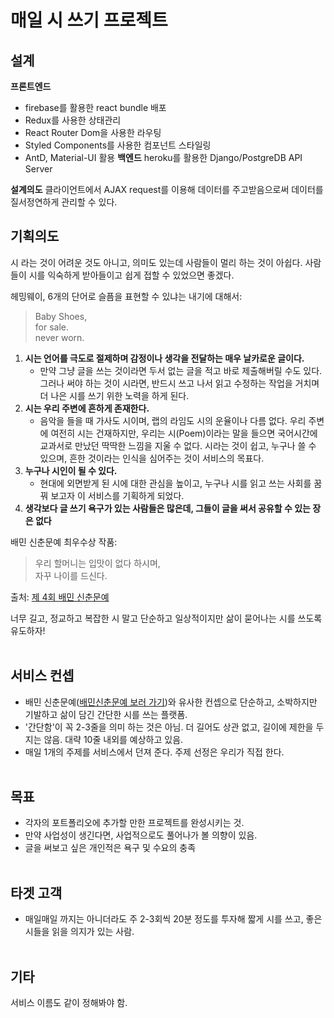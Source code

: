 # 매일 시 쓰기 프로젝트
## 설계
**프론트엔드** 
- firebase를 활용한 react bundle 배포
- Redux를 사용한 상태관리
- React Router Dom을 사용한 라우팅
- Styled Components를 사용한 컴포넌트 스타일링
- AntD, Material-UI 활용
**백엔드** heroku를 활용한 Django/PostgreDB API Server

**설계의도**
클라이언트에서 AJAX request를 이용해 데이터를 주고받음으로써 데이터를 질서정연하게 관리할 수 있다.

## 기획의도
시 라는 것이 어려운 것도 아니고, 의미도 있는데 사람들이 멀리 하는 것이 아쉽다. 사람들이 시를 익숙하게 받아들이고 쉽게 접할 수 있었으면 좋겠다.

헤밍웨이, 6개의 단어로 슬픔을 표현할 수 있냐는 내기에 대해서:
> Baby Shoes, <br />
> for sale. <br />
> never worn. <br />

1. **시는 언어를 극도로 절제하며 감정이나 생각을 전달하는 매우 날카로운 글이다.** 
    - 만약 그냥 글을 쓰는 것이라면 두서 없는 글을 적고 바로 제출해버릴 수도 있다. 그러나 써야 하는 것이 시라면, 반드시 쓰고 나서 읽고 수정하는 작업을 거치며 더 나은 시를 쓰기 위한 노력을 하게 된다.
2. **시는 우리 주변에 흔하게 존재한다.** 
    - 음악을 들을 때 가사도 시이며, 랩의 라임도 시의 운율이나 다름 없다. 우리 주변에 여전히 시는 건재하지만, 우리는 시(Poem)이라는 말을 들으면 국어시간에 교과서로 만났던 딱딱한 느낌을 지울 수 없다. 시라는 것이 쉽고, 누구나 쓸 수 있으며, 흔한 것이라는 인식을 심어주는 것이 서비스의 목표다.
3. **누구나 시인이 될 수 있다.** 
    - 현대에 외면받게 된 시에 대한 관심을 높이고, 누구나 시를 읽고 쓰는 사회를 꿈꿔 보고자 이 서비스를 기획하게 되었다.
4. **생각보다 글 쓰기 욕구가 있는 사람들은 많은데, 그들이 글을 써서 공유할 수 있는 장은 없다**

배민 신춘문예 최우수상 작품:
> 우리 할머니는 입맛이 없다 하시며, <br />
> 자꾸 나이를 드신다.

출처: [제 4회 배민 신춘문예](http://spring.baemin.com/)

너무 길고, 정교하고 복잡한 시 말고 단순하고 일상적이지만 삶이 묻어나는 시를 쓰도록 유도하자!
</br></br>
## 서비스 컨셉
- 배민 신춘문예([배민신춘문예 보러 가기](http://spring.baemin.com/))와 유사한 컨셉으로 단순하고, 소박하지만 기발하고 삶이 담긴 간단한 시를 쓰는 플랫폼.
- '간단함'이 꼭 2-3줄을 의미 하는 것은 아님. 더 길어도 상관 없고, 길이에 제한을 두지는 않음. 대략 10줄 내외를 예상하고 있음. 
- 매일 1개의 주제를 서비스에서 던져 준다. 주제 선정은 우리가 직접 한다.
</br></br>
## 목표
- 각자의 포트폴리오에 추가할 만한 프로젝트를 완성시키는 것.
- 만약 사업성이 생긴다면, 사업적으로도 풀어나가 볼 의향이 있음.
- 글을 써보고 싶은 개인적은 욕구 및 수요의 충족
  </br></br>
## 타겟 고객
- 매일매일 까지는 아니더라도 주 2-3회씩 20분 정도를 투자해 짧게 시를 쓰고, 좋은 시들을 읽을 의지가 있는 사람.
</br></br>
## 기타
서비스 이름도 같이 정해봐야 함.


